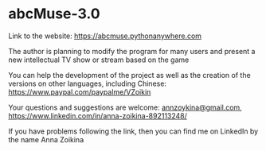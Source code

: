 # abcMuse-3.0
Link to the website: https://abcmuse.pythonanywhere.com

The author is planning to modify the program for many users and present a new intellectual TV show or stream based on the game

You can help the development of the project as well as the creation of the versions on other languages, including Chinese: https://www.paypal.com/paypalme/VZoikin

Your questions and suggestions are welcome: annzoykina@gmail.com, https://www.linkedin.com/in/anna-zoikina-892113248/

If you have problems following the link, then you can find me on LinkedIn by the name Anna Zoikina
